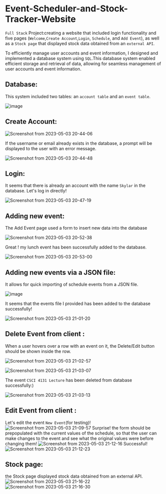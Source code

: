 # Event-Scheduler-and-Stock-Tracker-Website
`Full Stack` Project:creating a website that included login functionality and five pages (`Welcome`,`Create Account`,`Login`, `Schedule`, and `Add Event`), as well as a `Stock page` that displayed stock data obtained from an `external API`.

To efficiently manage user accounts and event information, I designed and implemented a database system using `SQL`.This database system enabled efficient storage and retrieval of data, allowing for seamless management of user accounts and event information.

## Database:
This system included two tables: an `account table` and an `event table`. 

![image](https://user-images.githubusercontent.com/112202949/235239034-14dca81e-7a7f-4a2a-9465-1eb8870d14ab.png)



## Create Account: 

![Screenshot from 2023-05-03 20-44-06](https://user-images.githubusercontent.com/112202949/236090988-04204704-0408-4391-9a29-c84ddd0cf557.png)

If the username or email already exists in the database, a prompt will be displayed to the user with an error message.

![Screenshot from 2023-05-03 20-44-48](https://user-images.githubusercontent.com/112202949/236091067-1c7e4109-2582-42c3-9110-1ab66ee69963.png)

## Login:

It seems that there is already an account with the name `Skylar` in the database. Let's log in directly! 

![Screenshot from 2023-05-03 20-47-19](https://user-images.githubusercontent.com/112202949/236091490-49577376-b09f-48ad-a8f6-8fbc04fc57a1.png)



## Adding new event:

The Add Event page used a form to insert new data into the database

![Screenshot from 2023-05-03 20-52-38](https://user-images.githubusercontent.com/112202949/236092923-b1f67878-763e-479f-8706-6511bd8b1c2a.png)


Great ! my lunch event has been successfully added to the database.

![Screenshot from 2023-05-03 20-53-00](https://user-images.githubusercontent.com/112202949/236092775-2bcf0490-aa76-43b1-8210-1f62ab8e26b1.png)


## Adding new events via a JSON file:

It allows for quick importing of schedule events from a JSON file. 

![image](https://user-images.githubusercontent.com/112202949/235238371-97ead17a-f40d-4693-b13a-ef34d8a75beb.png)

It seems that the events file I provided has been added to the database successfully!

![Screenshot from 2023-05-03 21-01-20](https://user-images.githubusercontent.com/112202949/236094619-f665cf78-1225-4091-9a43-ffd58ac09324.png)


## Delete Event from client :

When a user hovers over a row with an event on it, the Delete/Edit button should be shown inside the row.

![Screenshot from 2023-05-03 21-02-57](https://user-images.githubusercontent.com/112202949/236095057-f4cdd03b-82ab-400e-923c-256ae7494b02.png)

![Screenshot from 2023-05-03 21-03-07](https://user-images.githubusercontent.com/112202949/236095068-929d23d2-426c-406b-a769-56f3d3dd5d4b.png)

The event `CSCI 4131 Lecture` has been deleted from database successfully:)

![Screenshot from 2023-05-03 21-03-13](https://user-images.githubusercontent.com/112202949/236095083-fe13cd31-c734-4092-ab40-5b375e15ab93.png)


## Edit Event from client :

Let's edit the event `New Event`(for testing)!   
![Screenshot from 2023-05-03 21-09-57](https://user-images.githubusercontent.com/112202949/236096262-7710c049-1825-455b-ade9-f1f528782aee.png)
Surprise! the form should be prepopulated with the current values of the schedule, so that the user can make changes to the event and see what the original values were before changing them!
![Screenshot from 2023-05-03 21-12-16](https://user-images.githubusercontent.com/112202949/236096270-d64219ec-b607-459f-b9ca-ae586218d78c.png)
Successful! 
![Screenshot from 2023-05-03 21-12-23](https://user-images.githubusercontent.com/112202949/236096272-efb8fab6-d6f0-42a3-9cdf-6fb9e167401d.png)


## Stock page:
the Stock page displayed stock data obtained from an external API.
![Screenshot from 2023-05-03 21-16-22](https://user-images.githubusercontent.com/112202949/236096737-315579be-00d0-41bc-a8f0-719200322f48.png)
![Screenshot from 2023-05-03 21-16-30](https://user-images.githubusercontent.com/112202949/236096748-7ebc2398-3048-429d-9085-8996a7aae355.png)
